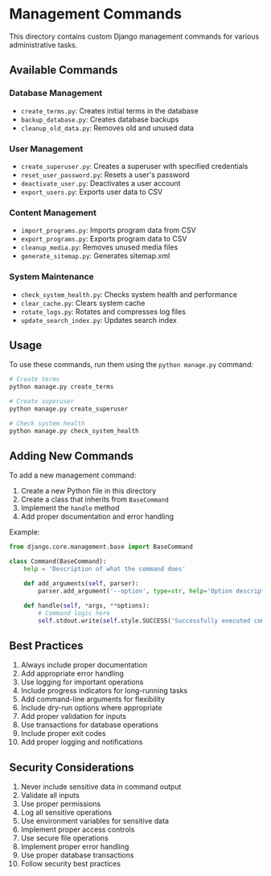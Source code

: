 # Management Commands

This directory contains custom Django management commands for various administrative tasks.

## Available Commands

### Database Management
- `create_terms.py`: Creates initial terms in the database
- `backup_database.py`: Creates database backups
- `cleanup_old_data.py`: Removes old and unused data

### User Management
- `create_superuser.py`: Creates a superuser with specified credentials
- `reset_user_password.py`: Resets a user's password
- `deactivate_user.py`: Deactivates a user account
- `export_users.py`: Exports user data to CSV

### Content Management
- `import_programs.py`: Imports program data from CSV
- `export_programs.py`: Exports program data to CSV
- `cleanup_media.py`: Removes unused media files
- `generate_sitemap.py`: Generates sitemap.xml

### System Maintenance
- `check_system_health.py`: Checks system health and performance
- `clear_cache.py`: Clears system cache
- `rotate_logs.py`: Rotates and compresses log files
- `update_search_index.py`: Updates search index

## Usage

To use these commands, run them using the `python manage.py` command:

```bash
# Create terms
python manage.py create_terms

# Create superuser
python manage.py create_superuser

# Check system health
python manage.py check_system_health
```

## Adding New Commands

To add a new management command:

1. Create a new Python file in this directory
2. Create a class that inherits from `BaseCommand`
3. Implement the `handle` method
4. Add proper documentation and error handling

Example:

```python
from django.core.management.base import BaseCommand

class Command(BaseCommand):
    help = 'Description of what the command does'

    def add_arguments(self, parser):
        parser.add_argument('--option', type=str, help='Option description')

    def handle(self, *args, **options):
        # Command logic here
        self.stdout.write(self.style.SUCCESS('Successfully executed command'))
```

## Best Practices

1. Always include proper documentation
2. Add appropriate error handling
3. Use logging for important operations
4. Include progress indicators for long-running tasks
5. Add command-line arguments for flexibility
6. Include dry-run options where appropriate
7. Add proper validation for inputs
8. Use transactions for database operations
9. Include proper exit codes
10. Add proper logging and notifications

## Security Considerations

1. Never include sensitive data in command output
2. Validate all inputs
3. Use proper permissions
4. Log all sensitive operations
5. Use environment variables for sensitive data
6. Implement proper access controls
7. Use secure file operations
8. Implement proper error handling
9. Use proper database transactions
10. Follow security best practices 